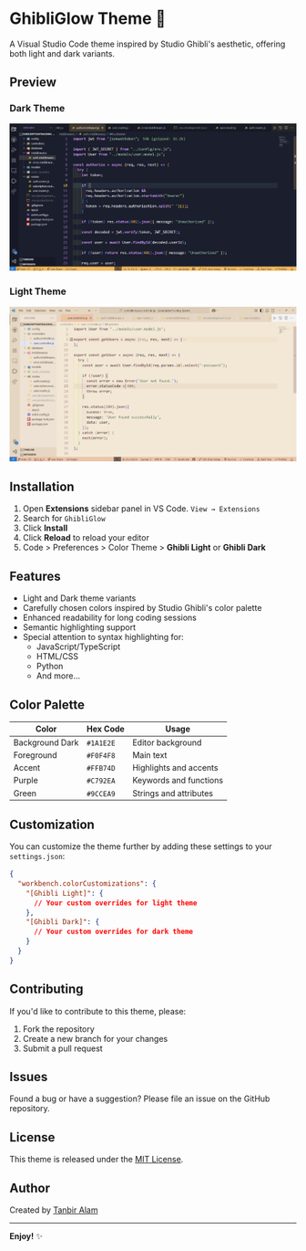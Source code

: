 # GhibliGlow Theme 🌟

A Visual Studio Code theme inspired by Studio Ghibli's aesthetic, offering both light and dark variants.

## Preview

### Dark Theme

![Dark Theme Preview](screenshots/dark.png)

### Light Theme

![Light Theme Preview](screenshots/light.png)

## Installation

1. Open **Extensions** sidebar panel in VS Code. `View → Extensions`
2. Search for `GhibliGlow`
3. Click **Install**
4. Click **Reload** to reload your editor
5. Code > Preferences > Color Theme > **Ghibli Light** or **Ghibli Dark**

## Features

- Light and Dark theme variants
- Carefully chosen colors inspired by Studio Ghibli's color palette
- Enhanced readability for long coding sessions
- Semantic highlighting support
- Special attention to syntax highlighting for:
  - JavaScript/TypeScript
  - HTML/CSS
  - Python
  - And more...

## Color Palette

| Color           | Hex Code  | Usage                  |
| --------------- | --------- | ---------------------- |
| Background Dark | `#1A1E2E` | Editor background      |
| Foreground      | `#F0F4F8` | Main text              |
| Accent          | `#FFB74D` | Highlights and accents |
| Purple          | `#C792EA` | Keywords and functions |
| Green           | `#9CCEA9` | Strings and attributes |

## Customization

You can customize the theme further by adding these settings to your `settings.json`:

```json
{
  "workbench.colorCustomizations": {
    "[Ghibli Light]": {
      // Your custom overrides for light theme
    },
    "[Ghibli Dark]": {
      // Your custom overrides for dark theme
    }
  }
}
```

## Contributing

If you'd like to contribute to this theme, please:

1. Fork the repository
2. Create a new branch for your changes
3. Submit a pull request

## Issues

Found a bug or have a suggestion? Please file an issue on the GitHub repository.

## License

This theme is released under the [MIT License](LICENSE).

## Author

Created by [Tanbir Alam](https://github.com/tanbiralam)


---

**Enjoy!** ✨
